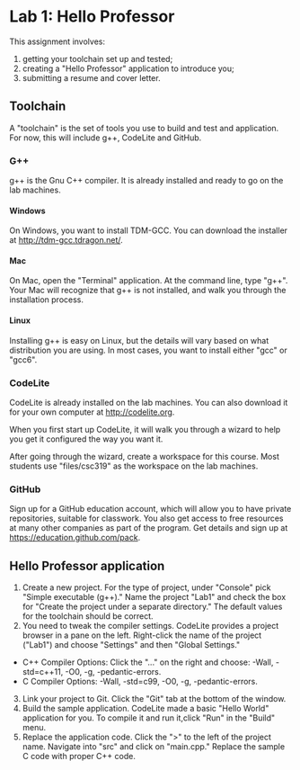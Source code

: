 # Lab 1: Hello Professor

This assignment involves: 
1) getting your toolchain set up and tested; 
2) creating a "Hello Professor" application to introduce you;
3) submitting a resume and cover letter.

## Toolchain
A "toolchain" is the set of tools you use to build and test and application. For now, this will include g++, CodeLite and GitHub.

### G++
g++ is the Gnu C++ compiler. It is already installed and ready to go on the lab machines. 

#### Windows
On Windows, you want to install TDM-GCC. You can download the installer at http://tdm-gcc.tdragon.net/.

#### Mac
On Mac, open the "Terminal" application. At the command line, type "g++". Your Mac will recognize that g++ is not installed, and walk you through the installation process.

#### Linux
Installing g++ is easy on Linux, but the details will vary based on what distribution you are using.
In most cases, you want to install either "gcc" or "gcc6".

### CodeLite
CodeLite is already installed on the lab machines. You can also download it for your own computer at http://codelite.org.

When you first start up CodeLite, it will walk you through a wizard to help you get it configured the way you want it. 

After going through the wizard, create a workspace for this course. Most students use "files/csc319" as the workspace on the lab machines. 

### GitHub
Sign up for a GitHub education account, which will allow you to have private repositories, suitable for classwork. You also get access
to free resources at many other companies as part of the program. Get details and sign up at https://education.github.com/pack.

## Hello Professor application
1) Create a new project. For the type of project, under "Console" pick "Simple executable (g++)." Name the project "Lab1" and check the box
for "Create the project under a separate directory." The default values for the toolchain should be correct.
2) You need to tweak the compiler settings. CodeLite provides a project browser in a pane on the left. 
Right-click the name of the project ("Lab1") and choose "Settings" and then "Global Settings."
- C++ Compiler Options: Click the "..." on the right and choose: -Wall, -std=c++11, -O0, -g, -pedantic-errors.
- C Compiler Options: -Wall, -std=c99, -O0, -g, -pedantic-errors.
3) Link your project to Git. Click the "Git" tab at the bottom of the window. 
3) Build the sample application. CodeLite made a basic "Hello World" application for you. To compile it and run it,click "Run" in the "Build" menu.
4) Replace the application code. Click the ">" to the left of the project name. Navigate into "src" and click on "main.cpp." Replace the sample C code with proper C++ code.
